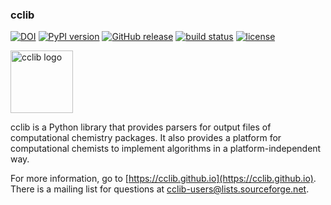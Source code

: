 ### cclib

[![DOI](https://zenodo.org/badge/DOI/10.5281/zenodo.4420433.svg)](https://doi.org/10.5281/zenodo.4420433)
[![PyPI version](http://img.shields.io/pypi/v/cclib.svg?style=flat)](https://pypi.python.org/pypi/cclib)
[![GitHub release](https://img.shields.io/github/release/cclib/cclib.svg?style=flat)](https://github.com/cclib/cclib/releases)
[![build status](http://img.shields.io/travis/cclib/cclib/master.svg?style=flat)](https://travis-ci.org/cclib/cclib)
[![license](http://img.shields.io/badge/license-BSD-blue.svg?style=flat)](https://github.com/cclib/cclib/blob/master/LICENSE)

<img src="./logo.png" alt="cclib logo" width="100" />

cclib is a Python library that provides parsers for output files of computational chemistry packages. It also provides a platform for computational chemists to implement algorithms in a platform-independent way.

For more information, go to [https://cclib.github.io](https://cclib.github.io). There is a mailing list for questions at cclib-users@lists.sourceforge.net.
